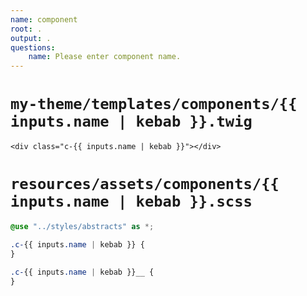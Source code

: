 ```yaml
---
name: component
root: .
output: .
questions:
    name: Please enter component name.
---
```


# `my-theme/templates/components/{{ inputs.name | kebab }}.twig`

```twig
<div class="c-{{ inputs.name | kebab }}"></div>

```

# `resources/assets/components/{{ inputs.name | kebab }}.scss`

```scss
@use "../styles/abstracts" as *;

.c-{{ inputs.name | kebab }} {
}

.c-{{ inputs.name | kebab }}__ {
}

```
